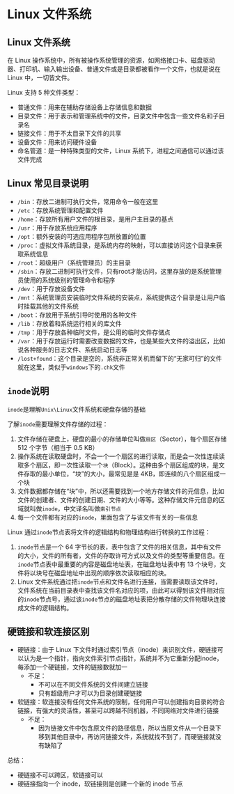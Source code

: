 # Linux 文件系统

## Linux 文件系统

在 Linux 操作系统中，所有被操作系统管理的资源，如网络接口卡、磁盘驱动器、打印机、输入输出设备、普通文件或是目录都被看作一个文件，也就是说在 Linux 中，一切皆文件。

Linux 支持 5 种文件类型：

- 普通文件：用来在辅助存储设备上存储信息和数据
- 目录文件：用于表示和管理系统中的文件，目录文件中包含一些文件名和子目录名
- 链接文件：用于不太目录下文件的共享
- 设备文件：用来访问硬件设备
- 命名管道：是一种特殊类型的文件，Linux 系统下，进程之间通信可以通过该文件完成

## Linux 常见目录说明

- `/bin`：存放二进制可执行文件，常用命令一般在这里
- `/etc`：存放系统管理和配置文件
- `/home`：存放所有用户文件的根目录，是用户主目录的基点
- `/usr`：用于存放系统应用程序
- `/opt`：额外安装的可选应用程序包所放置的位置
- `/proc`：虚拟文件系统目录，是系统内存的映射，可以直接访问这个目录来获取系统信息
- `/root`：超级用户（系统管理员）的主目录
- `/sbin`：存放二进制可执行文件，只有root才能访问，这里存放的是系统管理员使用的系统级别的管理命令和程序
- `/dev`：用于存放设备文件
- `/mnt`：系统管理员安装临时文件系统的安装点，系统提供这个目录是让用户临时挂载其他的文件系统
- `/boot`：存放用于系统引导时使用的各种文件
- `/lib`：存放着和系统运行相关的库文件
- `/tmp`：用于存放各种临时文件，是公用的临时文件存储点
- `/var`：用于存放运行时需要改变数据的文件，也是某些大文件的溢出区，比如说各种服务的日志文件、系统启动日志等
- `/lost+found`：这个目录是空的，系统非正常关机而留下的“无家可归”的文件就在这里，类似于`windows`下的`.chk`文件

## `inode`说明

`inode`是理解`Unix\Linux`文件系统和硬盘存储的基础

了解`inode`需要理解文件存储的过程：

1. 文件存储在硬盘上，硬盘的最小的存储单位叫做`扇区`（Sector），每个扇区存储 512 个字节（相当于 0.5 KB）
2. 操作系统在读取硬盘时，不会一个一个扇区的进行读取，而是会一次性连续读取多个扇区，即一次性读取一个`块`（Block）。这种由多个扇区组成的块，是文件存取的最小单位，“块”的大小，最常见是是 4KB，即连续的八个扇区组成一个块
3. 文件数据都存储在“块”中，所以还需要找到一个地方存储文件的元信息，比如文件的创建者、文件的创建日期、文件的大小等等。这种存储文件元信息的区域就叫做`inode`，中文译名叫做`索引节点`
4. 每一个文件都有对应的`inode`，里面包含了与该文件有关的一些信息

Linux 通过`inode`节点表将文件的逻辑结构和物理结构进行转换的工作过程：

1. `inode`节点是一个 64 字节长的表，表中包含了文件的相关信息，其中有文件的大小，文件的所有者，文件的存取许可方式以及文件的类型等重要信息。在`inode`节点表中最重要的内容是磁盘地址表，在磁盘地址表中有 13 个块号，文件将以块号在磁盘地址中出现的顺序依次读取相应的块。
2. Linux 文件系统通过把`inode`节点和文件名进行连接，当需要读取该文件时，文件系统在当前目录表中查找该文件名对应的项，由此可以得到该文件相对应的`inode`节点号，通过该`inode`节点的磁盘地址表把分散存储的文件物理块连接成文件的逻辑结构。

## 硬链接和软连接区别

- 硬链接：由于 Linux 下文件时通过索引节点（inode）来识别文件，硬链接可以认为是一个指针，指向文件索引节点指针，系统并不为它重新分配inode，每添加一个硬链接，文件的链接数就加一
  - 不足：
    - 不可以在不同文件系统的文件间建立链接
    - 只有超级用户才可以为目录创建硬链接
- 软链接：软连接没有任何文件系统的限制，任何用户可以创建指向目录的符合链接，有强大的灵活性，甚至可以跨越不同机器，不同网络对文件进行链接
  - 不足：
    - 因为链接文件中包含原文件的路径信息，所以当原文件从一个目录下移到其他目录中，再访问链接文件，系统就找不到了，而硬链接就没有缺陷了

总结：

- 硬链接不可以跨区，软链接可以
- 硬链接指向一个 inode，软链接则是创建一个新的 inode 节点
